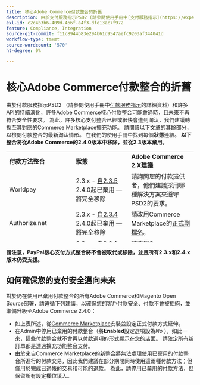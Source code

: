 ```yaml
---
title: 核心Adobe Commerce付款整合的折舊
description: 由於支付服務指示PSD2 (請參閱使用手冊中[支付服務指示](https://experienceleague.adobe.com/docs/commerce-admin/start/compliance/payments/compliance-payment-services-directive.html?lang=zh-Hant)的詳細資料)以及許多API的持續發展，許多Adobe Commerce核心支付整合可能會過時，且未來不再符合安全性要求。 為此，許多核心支付整合已經或很快會遭到淘汰，我們建議轉換至其對應的Commerce Marketplace擴充功能。 請閱讀以下文章的其餘部分，以檢閱付款整合的最新淘汰情形。 可在我們的使用手冊中找到每個**Status**連結。 **下列整合功能將會從Adobe Commerce的2.4.0版本中移除，並且在2.3版本中已淘汰。**
exl-id: c2c4b3b6-409d-466f-a4f3-dfe13ac7f972
feature: Compliance, Integration
source-git-commit: f11c8944b83e294b61d9547aefc9203af344041d
workflow-type: tm+mt
source-wordcount: '570'
ht-degree: 0%

---
```


# 核心Adobe Commerce付款整合的折舊

由於付款服務指示PSD2 （請參閱使用手冊中[付款服務指示](https://experienceleague.adobe.com/docs/commerce-admin/start/compliance/payments/compliance-payment-services-directive.html?lang=zh-Hant)的詳細資料）和許多API的持續演化，許多Adobe Commerce核心付款整合可能會過時，且未來不再符合安全性要求。 為此，許多核心支付整合已經或很快會遭到淘汰，我們建議轉換至其對應的Commerce Marketplace擴充功能。 請閱讀以下文章的其餘部分，以檢閱付款整合的最新淘汰情形。 在我們的使用手冊中找到每個&#x200B;**狀態**&#x200B;連結。 **以下整合將從Adobe Commerce的2.4.0版本中移除，並從2.3版本棄用。**

<table style="height: 243px;" width="712">
<tbody>
<tr>
<td style="width: 225.455px;"><strong>付款方法整合</strong></td>
<td style="width: 226.364px;"><strong>狀態</strong></td>
<td style="width: 226.364px;"><strong>Adobe Commerce 2.X建議</strong></td>
</tr>
<tr>
<td style="width: 225.455px;">Worldpay</td>
<td style="width: 226.364px;">2.3.x - <a href="https://experienceleague.adobe.com/docs/commerce-admin/config/sales/payment-methods/payment-methods.html?lang=zh-Hant#recommended-solutions">自2.3.5</a><br>2.4.0起已棄用 — 將完全移除</td>
<td style="width: 226.364px;">請詢問您的付款提供者，他們建議採用哪種解決方案來遵守PSD2的要求。</td>
</tr>
<tr>
<td style="width: 225.455px;">Authorize.net</td>
<td style="width: 226.364px;">2.3.x - <a href="https://experienceleague.adobe.com/docs/commerce-admin/config/sales/payment-methods/payment-methods.html?lang=zh-Hant#recommended-solutions">自2.3.4</a><br>2.4.0起已棄用 — 將完全移除</td>
<td style="width: 226.364px;">請改用Commerce Marketplace的<a href="https://marketplace.magento.com/authorizenet-magento-module-authorizenet.html">正式副檔名</a>。</td>
</tr>
<tr>
<td style="width: 225.455px;">Authorize.net (直接Post)</td>
<td style="width: 226.364px;">2.3.x - <a href="https://experienceleague.adobe.com/docs/commerce-admin/config/sales/payment-methods/payment-methods.html?lang=zh-Hant#recommended-solutions">自2.3.1</a><br>2.4.0起已棄用 — 將完全移除</td>
<td style="width: 226.364px;">請改用Commerce Marketplace的<a href="https://marketplace.magento.com/authorizenet-magento-module-authorizenet.html">正式副檔名</a>。</td>
</tr>
<tr>
<td style="width: 225.455px;">網路來源</td>
<td style="width: 226.364px;">2.3.x - <a href="https://experienceleague.adobe.com/docs/commerce-admin/config/sales/payment-methods/payment-methods.html?lang=zh-Hant#recommended-solutions">自2.3.3</a><br>2.4.0起已棄用 — 將完全移除</td>
<td style="width: 226.364px;">請改用Commerce Marketplace的<a href="https://marketplace.magento.com/cybersource-global-payment-management.html">正式副檔名</a>。</td>
</tr>
<tr>
<td style="width: 225.455px;">eWay</td>
<td style="width: 226.364px;">2.3.x - <a href="https://experienceleague.adobe.com/docs/commerce-admin/config/sales/payment-methods/payment-methods.html?lang=zh-Hant#recommended-solutions">自2.3.3</a><br>2.4.0起已棄用 — 將完全移除</td>
<td style="width: 226.364px;">請詢問您的付款提供者，他們建議採用哪種解決方案來遵守PSD2的要求。</td>
</tr>
</tbody>
</table>

**請注意，PayPal核心支付方式整合將不會被取代或移除，並且所有2.3.x和2.4.x版本仍受支援。**

## 如何確保您的支付安全邁向未來

對於仍在使用已棄用付款整合的所有Adobe Commerce和Magento Open Source部署，請遵循下列建議，以確保您的客戶付款安全、付款不會被拒絕，並準備升級至Adobe Commerce 2.4.0：

* 如上表所述，從[Commerce Marketplace](https://marketplace.magento.com/extensions/payments-security/payment-integration.html?_ga=2.108129217.2105547619.1564067043-238341041.1564067043)安裝並設定正式付款方式延伸。
* 在Admin中停用已棄用的付款整合（將&#x200B;**Enabled**&#x200B;設定選項設為&#x200B;*No* ），如此一來，這些付款整合就不會再以付款選項的形式顯示在您的店面。 請確定所有新訂單都是透過擴充功能整合支付。
* 由於來自Commerce Marketplace的新整合將無法處理使用已棄用的付款整合所進行的付款交易，因此我們建議在部分期間同時使用這兩種付款方法；但僅用於完成已過帳的交易和可能的退款。 為此，請停用已棄用的付款方法，但保留所有設定欄位填入。
